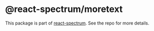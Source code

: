 # @react-spectrum/moretext

This package is part of [react-spectrum](https://github.com/adobe/react-spectrum). See the repo for more details.
